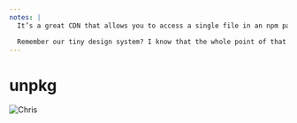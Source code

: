 ```yaml
---
notes: |
  It’s a great CDN that allows you to access a single file in an npm package directly. And if you can access a single file then you can link to that single file.

  Remember our tiny design system? I know that the whole point of that design system is to use no CSS, but why not live a little dangerously.
---
```


# unpkg

![Chris](/images/unpkg.png)
